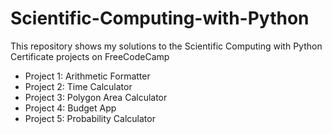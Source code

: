 # Scientific-Computing-with-Python
 This repository shows my solutions to the Scientific Computing with Python Certificate projects on FreeCodeCamp <br/>
 <ul>
  <li>Project 1: Arithmetic Formatter</li>
  <li>Project 2: Time Calculator</li>
  <li>Project 3: Polygon Area Calculator</li>
  <li>Project 4: Budget App</li>
  <li>Project 5: Probability Calculator</li>
 </ul>
